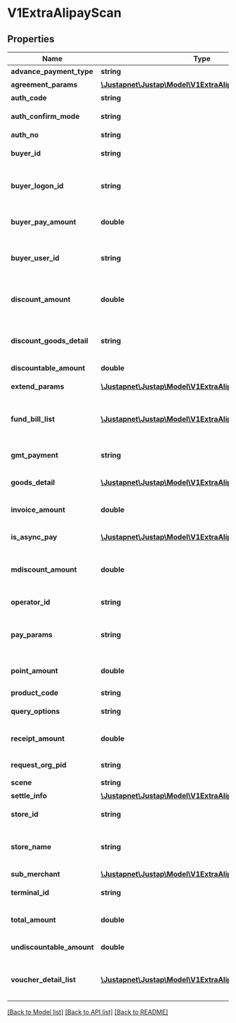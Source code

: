 # V1ExtraAlipayScan

## Properties
Name | Type | Description | Notes
------------ | ------------- | ------------- | -------------
**advance_payment_type** | **string** | 预授权类型 | 
**agreement_params** | [**\Justapnet\Justap\Model\V1ExtraAlipayAgreementParams**](V1ExtraAlipayAgreementParams.md) | 协议参数 | [optional] 
**auth_code** | **string** | 用户的条码 | 
**auth_confirm_mode** | **string** | 授权确认方式 | 
**auth_no** | **string** | 授权号 | 
**buyer_id** | **string** | 买家的支付宝用户id | 
**buyer_logon_id** | **string** | [ONLY IN RESPONSE] 买家支付宝账号 | 
**buyer_pay_amount** | **double** | [ONLY IN RESPONSE] 付款金额 | 
**buyer_user_id** | **string** | [ONLY IN RESPONSE] 买家在支付宝的用户id | 
**discount_amount** | **double** | [ONLY IN RESPONSE] 商家优惠金额 | 
**discount_goods_detail** | **string** | [ONLY IN RESPONSE] 商家优惠商品明细 | 
**discountable_amount** | **double** | 可打折金额 | 
**extend_params** | [**\Justapnet\Justap\Model\V1ExtraAlipayExtendParams**](V1ExtraAlipayExtendParams.md) | 业务扩展参数 | [optional] 
**fund_bill_list** | [**\Justapnet\Justap\Model\V1ExtraAlipayFundBillList**](V1ExtraAlipayFundBillList.md) | [ONLY IN RESPONSE] 支付金额信息 | [optional] 
**gmt_payment** | **string** | [ONLY IN RESPONSE] 支付时间 | 
**goods_detail** | [**\Justapnet\Justap\Model\V1ExtraAlipayGoodsDetail[]**](V1ExtraAlipayGoodsDetail.md) | 商品明细列表 | [optional] 
**invoice_amount** | **double** | [ONLY IN RESPONSE] 开票金额 | 
**is_async_pay** | [**\Justapnet\Justap\Model\V1ExtraAlipayPayParams**](V1ExtraAlipayPayParams.md) | 是否异步支付 | [optional] 
**mdiscount_amount** | **double** | [ONLY IN RESPONSE] 平台优惠金额 | 
**operator_id** | **string** | 商户操作员编号 | 
**pay_params** | **string** | [ONLY IN RESPONSE] 支付宝返回的支付参数 | 
**point_amount** | **double** | [ONLY IN RESPONSE] 集分宝金额 | 
**product_code** | **string** | 销售产品码 | 
**query_options** | **string** | 商户授权查询类型 | 
**receipt_amount** | **double** | [ONLY IN RESPONSE] 实收金额 | 
**request_org_pid** | **string** | 请求方机构id | 
**scene** | **string** | 支付场景 | 
**settle_info** | [**\Justapnet\Justap\Model\V1ExtraAlipaySettleInfo**](V1ExtraAlipaySettleInfo.md) | 结算信息 | [optional] 
**store_id** | **string** | 商户门店编号 | 
**store_name** | **string** | [ONLY IN RESPONSE] 商户门店名称 | 
**sub_merchant** | [**\Justapnet\Justap\Model\V1ExtraAlipaySubMerchant**](V1ExtraAlipaySubMerchant.md) | 子商户信息 | [optional] 
**terminal_id** | **string** | 商户机具终端编号 | 
**total_amount** | **double** | [ONLY IN RESPONSE] 订单金额 | 
**undiscountable_amount** | **double** | 不可打折金额 | 
**voucher_detail_list** | [**\Justapnet\Justap\Model\V1ExtraAlipayVoucherDetailList**](V1ExtraAlipayVoucherDetailList.md) | [ONLY IN RESPONSE] 商家优惠明细列表 | [optional] 

[[Back to Model list]](../README.md#documentation-for-models) [[Back to API list]](../README.md#documentation-for-api-endpoints) [[Back to README]](../README.md)


